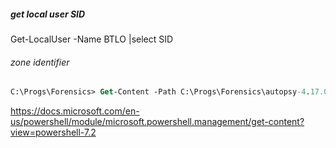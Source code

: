 #####  get local user SID

Get-LocalUser -Name BTLO |select SID


###### zone identifier

```ps
C:\Progs\Forensics> Get-Content -Path C:\Progs\Forensics\autopsy-4.17.0-64bit.msi -Stream zone.identifier
```

https://docs.microsoft.com/en-us/powershell/module/microsoft.powershell.management/get-content?view=powershell-7.2